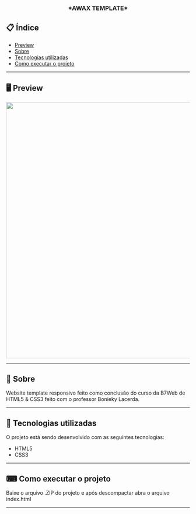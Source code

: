 <h3 align="center">
  *AWAX TEMPLATE*
</h3>

## 📋 Índice

- [Preview](#-Preview)
- [Sobre](#-Sobre)
- [Tecnologias utilizadas](#-Tecnologias-utilizadas)
- [Como executar o projeto](#-Como-executar-o-projeto)

---

## 🖥 Preview

<p align="center">
  <img src="#" width="700" >
</p>

---

## 📖 Sobre 

Website template responsivo feito como conclusão do curso da B7Web de HTML5 & CSS3 feito com o professor Bonieky Lacerda.

---

## 🚀 Tecnologias utilizadas
O projeto está sendo desenvolvido com as seguintes tecnologias:
- HTML5
- CSS3

---

## ⌨ Como executar o projeto

Baixe o arquivo .ZIP do projeto e após descompactar abra o arquivo index.html

---
